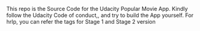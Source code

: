 This repo is the Source Code for the Udacity Popular Movie App.
Kindly follow the Udacity Code of conduct,, and try to build the App yourself.
For hrlp, you can refer the tags for Stage 1 and Stage 2 version